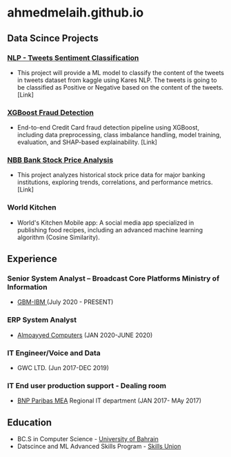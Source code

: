 # ahmedmelaih.github.io

## Data Scince Projects
### [NLP - Tweets Sentiment Classification](https://github.com/AhmedMelaih/NLP_Tweets_Sentiment_Classification)
- This project will provide a ML model to classify the content of the tweets in tweets dataset from kaggle using Kares NLP. The tweets is going to be classified as Positive or Negative based on the content of the tweets. [Link]

### [XGBoost Fraud Detection](https://github.com/AhmedMelaih/NLP/blob/main/NLP%20Tweets%20Good%20Bad.ipynb)
- End-to-end Credit Card fraud detection pipeline using XGBoost, including data preprocessing, class imbalance handling, model training, evaluation, and SHAP-based explainability. [Link]

### [NBB Bank Stock Price Analysis](https://github.com/AhmedMelaih/Bank_Stock_Price_Analysis_For_GitHub)
- This project analyzes historical stock price data for major banking institutions, exploring trends, correlations, and performance metrics.[Link]

### World Kitchen 
- World's Kitchen Mobile app: A social media app specialized in publishing food recipes, including an advanced machine learning algorithm (Cosine Similarity).


## Experience

### Senior System Analyst – Broadcast Core Platforms Ministry of Information  
- [GBM-IBM ](https://www.gbmme.com)   (July 2020 - PRESENT)

### ERP System Analyst
- [Almoayyed Computers](https://acme.tech/)  (JAN 2020-JUNE 2020)

### IT Engineer/Voice and Data 
- GWC LTD.  (Jun 2017-DEC 2019)

### IT End user production support - Dealing room
- [BNP Paribas MEA](https://mea.bnpparibas.com/en/our-geographies/bahrain/) Regional IT department  (JAN 2017- MAy 2017)





## Education
- BC.S in Computer Science - [University of Bahrain](https://www.uob.edu.bh/)
- Datscince and ML Advanced Skills Program - [Skills Union](https://skillsunion.com/)
  


